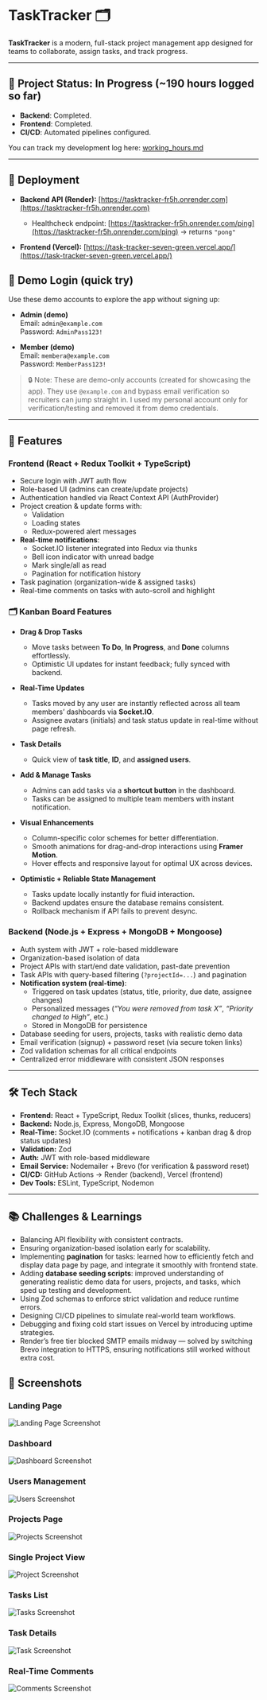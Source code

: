 # TaskTracker 🗂️

**TaskTracker** is a modern, full-stack project management app designed for teams to collaborate, assign tasks, and track progress.

---

## 📌 Project Status: In Progress (~190 hours logged so far)

- **Backend**: Completed.  
- **Frontend**: Completed.  
- **CI/CD**: Automated pipelines configured.  

You can track my development log here: [working_hours.md](./working_hours.md)

---

## 🚀 Deployment

- **Backend API (Render):** [https://tasktracker-fr5h.onrender.com](https://tasktracker-fr5h.onrender.com)  
  - Healthcheck endpoint: [https://tasktracker-fr5h.onrender.com/ping](https://tasktracker-fr5h.onrender.com/ping) → returns `"pong"`  

- **Frontend (Vercel):** [https://task-tracker-seven-green.vercel.app/](https://task-tracker-seven-green.vercel.app/)

## 🔑 Demo Login (quick try)

Use these demo accounts to explore the app without signing up:

- **Admin (demo)**  
  Email: `admin@example.com`  
  Password: `AdminPass123!`

- **Member (demo)**  
  Email: `membera@example.com`  
  Password: `MemberPass123!`

> 🔒 Note: These are demo-only accounts (created for showcasing the app). They use `@example.com` and bypass email verification so recruiters can jump straight in. I used my personal account only for verification/testing and removed it from demo credentials.

---


## 🔧 Features

### **Frontend (React + Redux Toolkit + TypeScript)**  
- Secure login with JWT auth flow  
- Role-based UI (admins can create/update projects)  
- Authentication handled via React Context API (AuthProvider)
- Project creation & update forms with:  
  - Validation  
  - Loading states  
  - Redux-powered alert messages  
- **Real-time notifications**:  
  - Socket.IO listener integrated into Redux via thunks  
  - Bell icon indicator with unread badge  
  - Mark single/all as read  
  - Pagination for notification history  
- Task pagination (organization-wide & assigned tasks)  
- Real-time comments on tasks with auto-scroll and highlight  

### 🗂️ **Kanban Board Features**
- **Drag & Drop Tasks**  
  - Move tasks between **To Do**, **In Progress**, and **Done** columns effortlessly.  
  - Optimistic UI updates for instant feedback; fully synced with backend.  

- **Real-Time Updates**  
  - Tasks moved by any user are instantly reflected across all team members’ dashboards via **Socket.IO**.  
  - Assignee avatars (initials) and task status update in real-time without page refresh.  

- **Task Details**  
  - Quick view of **task title**, **ID**, and **assigned users**.    

- **Add & Manage Tasks**  
  - Admins can add tasks via a **shortcut button** in the dashboard.  
  - Tasks can be assigned to multiple team members with instant notification.  

- **Visual Enhancements**  
  - Column-specific color schemes for better differentiation.  
  - Smooth animations for drag-and-drop interactions using **Framer Motion**.  
  - Hover effects and responsive layout for optimal UX across devices.  

- **Optimistic + Reliable State Management**  
  - Tasks update locally instantly for fluid interaction.  
  - Backend updates ensure the database remains consistent.  
  - Rollback mechanism if API fails to prevent desync.  

### **Backend (Node.js + Express + MongoDB + Mongoose)**  
- Auth system with JWT + role-based middleware  
- Organization-based isolation of data  
- Project APIs with start/end date validation, past-date prevention  
- Task APIs with query-based filtering (`?projectId=...`) and pagination  
- **Notification system (real-time)**:  
  - Triggered on task updates (status, title, priority, due date, assignee changes)  
  - Personalized messages (*“You were removed from task X”*, *“Priority changed to High”*, etc.)  
  - Stored in MongoDB for persistence  
- Database seeding for users, projects, tasks with realistic demo data  
- Email verification (signup) + password reset (via secure token links)  
- Zod validation schemas for all critical endpoints  
- Centralized error middleware with consistent JSON responses  

---

## 🛠️ Tech Stack

- **Frontend:** React + TypeScript, Redux Toolkit (slices, thunks, reducers)  
- **Backend:** Node.js, Express, MongoDB, Mongoose  
- **Real-Time:** Socket.IO (comments + notifications + kanban drag & drop status updates)  
- **Validation:** Zod  
- **Auth:** JWT with role-based middleware  
- **Email Service:** Nodemailer + Brevo (for verification & password reset)  
- **CI/CD:** GitHub Actions → Render (backend), Vercel (frontend)  
- **Dev Tools:** ESLint, TypeScript, Nodemon  

---

## 📚 Challenges & Learnings
- Balancing API flexibility with consistent contracts.  
- Ensuring organization-based isolation early for scalability.  
- Implementing **pagination** for tasks: learned how to efficiently fetch and display data page by page, and integrate it smoothly with frontend state.  
- Adding **database seeding scripts**: improved understanding of generating realistic demo data for users, projects, and tasks, which sped up testing and development.  
- Using Zod schemas to enforce strict validation and reduce runtime errors.  
- Designing CI/CD pipelines to simulate real-world team workflows.  
- Debugging and fixing cold start issues on Vercel by introducing uptime strategies.  
- Render’s free tier blocked SMTP emails midway — solved by switching Brevo integration to HTTPS, ensuring notifications still worked without extra cost.  

## 📸 Screenshots

### Landing Page  
![Landing Page Screenshot](./screenshots_project/Landing.jpg)

### Dashboard  
![Dashboard Screenshot](./screenshots_project/Dashboard.jpg)

### Users Management  
![Users Screenshot](./screenshots_project/Users.jpg)

### Projects Page  
![Projects Screenshot](./screenshots_project/Projects.jpg)

### Single Project View  
![Project Screenshot](./screenshots_project/Project.jpg)

### Tasks List  
![Tasks Screenshot](./screenshots_project/Tasks.jpg)

### Task Details  
![Task Screenshot](./screenshots_project/Task.jpg)

### Real-Time Comments  
![Comments Screenshot](./screenshots_project/Comments.jpg)

